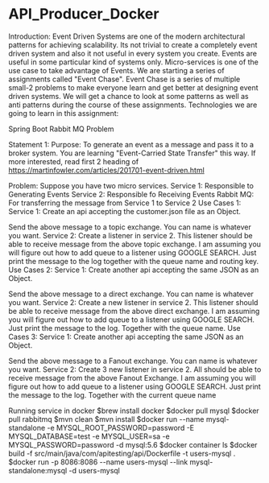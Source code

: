 # API_Producer_Docker
Introduction: Event Driven Systems are one of the modern architectural patterns for achieving scalability. Its not trivial to create a completely event driven system and also it not useful in every system you create. Events are useful in some particular kind of systems only. Micro-services is one of the use case to take advantage of Events. We are starting a series of assignments called "Event Chase". Event Chase is a series of multiple small-2 problems to make everyone learn and get better at designing event driven systems. We will get a chance to look at some patterns as well as anti patterns during the course of these assignments. Technologies we are going to learn in this assignment:

Spring Boot
Rabbit MQ Problem 

Statement 1: Purpose: To generate an event as a message and pass it to a broker system. You are learning "Event-Carried State Transfer" this way. If more interested, read first 2 heading of https://martinfowler.com/articles/201701-event-driven.html 


Problem: Suppose you have two micro services.
Service 1: Responsible to Generating Events
Service 2: Responsible fo Receiving Events
Rabbit MQ: For transferring the message from Service 1 to Service 2 
Use Cases 1: Service 1:
Create an api accepting the customer.json file as an Object.

Send the above message to a topic exchange. You can name is whatever you want. Service 2:
Create a listener in service 2. This listener should be able to receive message from the above topic exchange.
I am assuming you will figure out how to add queue to a listener using GOOGLE SEARCH.
Just print the message to the log together with the queue name and routing key. 
Use Cases 2: Service 1:
Create another api accepting the same JSON as an Object.

Send the above message to a direct exchange. You can name is whatever you want. 
Service 2:
Create a new listener in service 2. This listener should be able to receive message from the above direct exchange.
I am assuming you will figure out how to add queue to a listener using GOOGLE SEARCH.
Just print the message to the log. Together with the queue name. 
Use Cases 3: Service 1:
Create another api accepting the same JSON as an Object.

Send the above message to a Fanout exchange. You can name is whatever you want. 
Service 2:
Create 3 new listener in service 2. All should be able to receive message from the above Fanout Exchange.
I am assuming you will figure out how to add queue to a listener using GOOGLE SEARCH.
Just print the message to the log. Together with the current queue name

Running service in docker
$brew install docker
$docker pull mysql
$docker pull rabbitmq
$mvn clean
$mvn install
$docker run --name mysql-standalone -e MYSQL_ROOT_PASSWORD=password  -E MYSQL_DATABASE=test -e MYSQL_USER=sa -e MYSQL_PASSWORD=password -d mysql:5.6
$docker container ls
$docker build -f src/main/java/com/apitesting/api/Dockerfile -t users-mysql .
$docker run -p 8086:8086 --name  users-mysql --link mysql-standalone:mysql -d users-mysql












